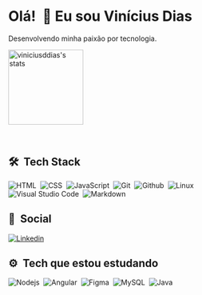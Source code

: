 # Olá! &nbsp;👋 Eu sou Vinícius Dias 
Desenvolvendo minha paixão por tecnologia.
<p>
<img height="150" widht="250em" src="https://github-readme-stats.vercel.app/api?username=viniciusddias&show_icons=true&theme=tokyonight" alt="viniciusddias's stats"/>
</p>

<br></p>

## 🛠️ &nbsp;Tech Stack
![HTML](https://img.shields.io/badge/-HTML-191970?logo=HTML5)&nbsp;
![CSS](https://img.shields.io/badge/-CSS-191970?logo=CSS3)&nbsp;
![JavaScript](https://img.shields.io/badge/-JavaScript-191970?logo=javascript)&nbsp;
![Git](https://img.shields.io/badge/-Git-191970?logo=git)&nbsp;
![Github](https://img.shields.io/badge/-Github-191970?logo=github)&nbsp;
![Linux](https://img.shields.io/badge/-Linux-191970?logo=linux)&nbsp;
![Visual Studio Code](https://img.shields.io/badge/-VSCode-191970?logo=visualstudiocode)&nbsp;
![Markdown](https://img.shields.io/badge/-Markdown-191970?logo=markdown)&nbsp;

## 👨 &nbsp;Social
[![Linkedin](https://img.shields.io/badge/-Linkedin-191970?logo=linkedin)](https://www.linkedin.com/in/viníciusddias)&nbsp;

## ⚙️ &nbsp;Tech que estou estudando
![Nodejs](https://img.shields.io/badge/-Node.js-191970?logo=node.js)&nbsp;
![Angular](https://img.shields.io/badge/-Angular-191970?logo=angular)&nbsp;
![Figma](https://img.shields.io/badge/-Figma-191970?logo=figma)&nbsp;
![MySQL](https://img.shields.io/badge/-MySQL-191970?logo=MySQL)&nbsp;
![Java](https://img.shields.io/badge/-Java-191970?logo=java)&nbsp;

